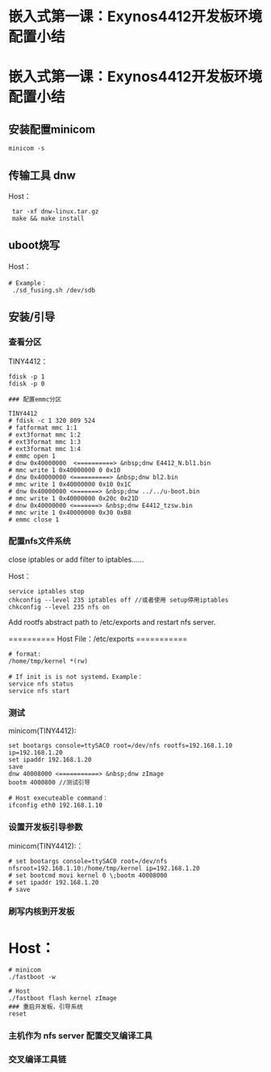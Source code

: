 #  嵌入式第一课：Exynos4412开发板环境配置小结
# 嵌入式第一课：Exynos4412开发板环境配置小结

## 安装配置minicom
    
```
minicom -s
```

## 传输工具 dnw

    
Host：

```
 tar -xf dnw-linux.tar.gz
 make && make install
 ```

## uboot烧写

Host：

```
# Example：
 ./sd_fusing.sh /dev/sdb  
```

## 安装/引导

### 查看分区

    
TINY4412：

```
fdisk -p 1
fdisk -p 0

### 配置emmc分区

TINY4412    
# fdisk -c 1 320 809 524
# fatformat mmc 1:1
# ext3format mmc 1:2
# ext3format mmc 1:3
# ext3format mmc 1:4
# emmc open 1
# dnw 0x40000000  <==========> &nbsp;dnw E4412_N.bl1.bin
# mmc write 1 0x40000000 0 0x10
# dnw 0x40000000 <==========> &nbsp;dnw bl2.bin
# mmc write 1 0x40000000 0x10 0x1C
# dnw 0x40000000 <=======> &nbsp;dnw ../../u-boot.bin
# mmc write 1 0x40000000 0x20c 0x21D
# dnw 0x40000000 <=======> &nbsp;dnw E4412_tzsw.bin
# mmc write 1 0x40000000 0x30 0xB8
# emmc close 1
```
    

### 配置nfs文件系统

close iptables or add filter to iptables......

Host：

```
service iptables stop
chkconfig --level 235 iptables off //或者使用 setup停用iptables
chkconfig --level 235 nfs on
```

Add rootfs abstract path to /etc/exports  and restart nfs server.


========== Host File：/etc/exports ===========

```
# format: 
/home/tmp/kernel *(rw)
```

```
# If init is is not systemd，Example：
service nfs status
service nfs start
```

### 测试

minicom(TINY4412):
    
```    
set bootargs console=ttySAC0 root=/dev/nfs rootfs=192.168.1.10 ip=192.168.1.20
set ipaddr 192.168.1.20
save
dnw 40008000 <===========> &nbsp;dnw zImage
bootm 4000800 //测试引导 

# Host executeable command：
ifconfig eth0 192.168.1.10
```

### 设置开发板引导参数

minicom(TINY4412):：

```
# set bootargs console=ttySAC0 root=/dev/nfs nfsroot=192.168.1.10:/home/tmp/kernel ip=192.168.1.20
# set bootcmd movi kernel 0 \;bootm 40008000
# set ipaddr 192.168.1.20
# save
```
    
### 刷写内核到开发板


# Host：

```
# minicom
./fastboot -w

# Host 
./fastboot flash kernel zImage
### 重启开发板，引导系统
reset 
```

### 主机作为 nfs server 配置交叉编译工具  

### 交叉编译工具链
  
